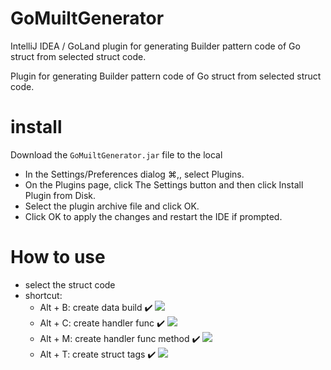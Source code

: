 # GoMuiltGenerator

IntelliJ IDEA / GoLand plugin for generating Builder pattern code of Go struct from selected struct code.

Plugin for generating Builder pattern code of Go struct from selected struct code.<br/>

# install

Download the `GoMuiltGenerator.jar` file to the local

* In the Settings/Preferences dialog ⌘,, select Plugins.
* On the Plugins page, click The Settings button and then click Install Plugin from Disk.
* Select the plugin archive file and click OK.
* Click OK to apply the changes and restart the IDE if prompted.

# How to use
* select the struct code
* shortcut:
    - Alt + B: create data build ✔️
    ![](https://git.code.oa.com/linyyyang/GoMuiltGenerator/raw/68461927e3c01115e84561939acf0948c3d2ab17/doc/alt+B.gif)
    - Alt + C: create handler func ✔️
    ![](https://git.code.oa.com/linyyyang/GoMuiltGenerator/raw/b3cef76c4d292e1c2516c60c59f1cc3146923518/doc/alt+C.gif)
    - Alt + M: create handler func method ✔️
    ![](https://git.code.oa.com/linyyyang/GoMuiltGenerator/raw/b3cef76c4d292e1c2516c60c59f1cc3146923518/doc/alt+M.gif)
    - Alt + T: create struct tags ✔️
    ![](https://git.code.oa.com/linyyyang/GoMuiltGenerator/raw/b3cef76c4d292e1c2516c60c59f1cc3146923518/doc/alt+T.gif)